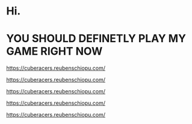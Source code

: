 <!---
MangoCoder360/MangoCoder360 is a ✨ special ✨ repository because its `README.md` (this file) appears on your GitHub profile.
You can click the Preview link to take a look at your changes.
--->
# Hi.
# YOU SHOULD DEFINETLY PLAY MY GAME RIGHT NOW

https://cuberacers.reubenschiopu.com/

https://cuberacers.reubenschiopu.com/

https://cuberacers.reubenschiopu.com/

https://cuberacers.reubenschiopu.com/

https://cuberacers.reubenschiopu.com/
